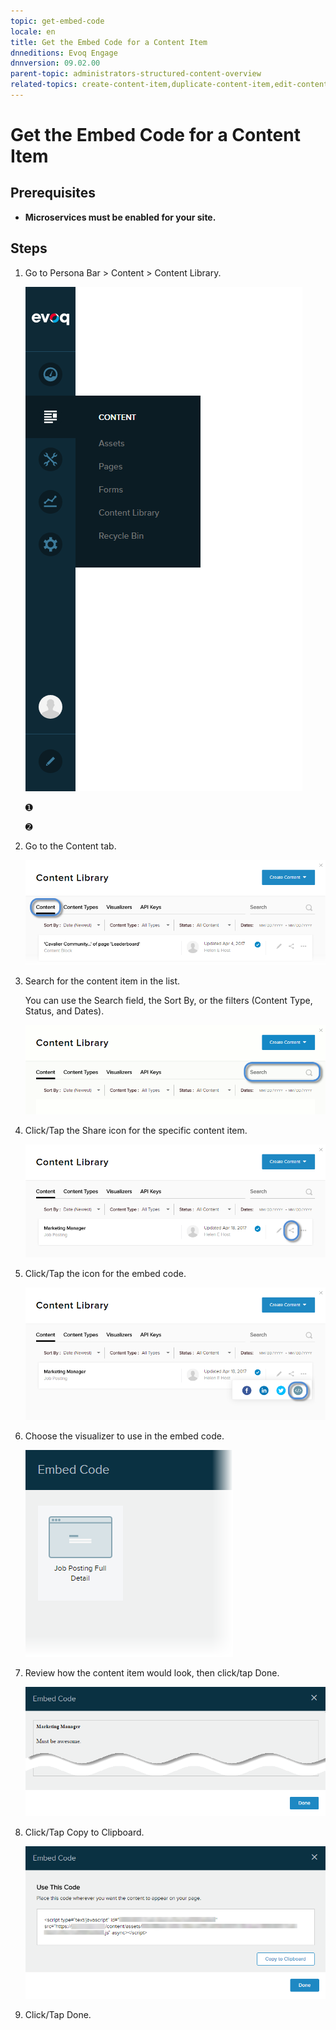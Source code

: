 ```yaml
---
topic: get-embed-code
locale: en
title: Get the Embed Code for a Content Item
dnneditions: Evoq Engage
dnnversion: 09.02.00
parent-topic: administrators-structured-content-overview
related-topics: create-content-item,duplicate-content-item,edit-content-item,delete-content-item,share-in-social-media
---
```


# Get the Embed Code for a Content Item

## Prerequisites

*   **Microservices must be enabled for your site.**

## Steps

1.  Go to Persona Bar \> Content \> Content Library.
    
    ![Persona Bar > Content > Content Library](img/scr-pbar-host-Content-E91.png)
    
    ➊
    
    ➋
    
2.  Go to the Content tab.
    
    ![Content](img/scr-pbtabs-all-Content-ContentLibrary-Content-E91.png)
    
3.  Search for the content item in the list.
    
    You can use the Search field, the Sort By, or the filters (Content Type, Status, and Dates).
    
      
    
    ![Sort, search, and filter UI](img/scr-ContentItems-searchsortfilter-E91.gif)
    
      
    
4.  Click/Tap the Share icon for the specific content item.
    
      
    
    ![Content tab > Share icon](img/scr-ContentItems-item-share-icon-E91.png)
    
      
    
5.  Click/Tap the icon for the embed code.
    
      
    
    ![Content tab > Share > embed code icon](img/scr-ContentItems-item-share-embedcode-icon-E91.png)
    
      
    
6.  Choose the visualizer to use in the embed code.
    
      
    
    ![Content tab > Share > Embed Code > Choose Visualizer](img/scr-ContentItems-item-embedcode-choose-visualizer-E91.png)
    
      
    
7.  Review how the content item would look, then click/tap Done.
    
      
    
    ![Content tab > Share > Embed Code > Preview](img/scr-ContentItems-item-embedcode-preview-E91.png)
    
      
    
8.  Click/Tap Copy to Clipboard.
    
      
    
    ![Content tab > Share > Embed Code > Copy to Clipboard](img/scr-ContentItems-item-embedcode-copy-to-clipboard-E91.png)
    
      
    
9.  Click/Tap Done.